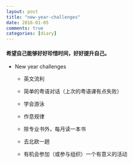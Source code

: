 ```yaml
---
layout: post
title: "new-year-challenges"
date: 2016-01-05
comments: true
categories: [diary]
---
```


#### 希望自己能够好好珍惜时间，好好提升自己。

* New year challenges
  - 英文流利
  - 简单的粤语对话（上次的粤语课有点失败）
  
  - 学会游泳
  - 作息规律
  
  - 除专业书外，每月读一本书
  - 去北欧一趟
  
  - 有机会参加（或参与组织）一个有意义的活动

